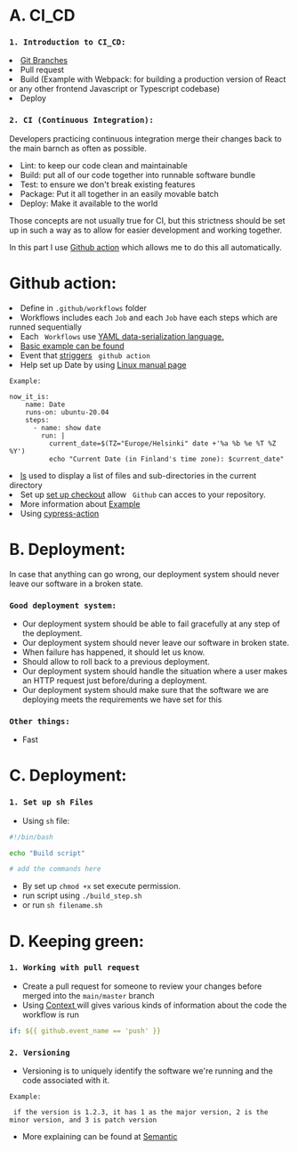 # A. CI_CD

### `1. Introduction to CI_CD: `
<li><a href='https://www.atlassian.com/git/tutorials/using-branches'> Git Branches</a> </li>
<li>Pull request</li>
<li>Build (Example with Webpack: for building a production version of React or any other frontend Javascript or Typescript codebase)</li>
<li>Deploy</li>


### `2. CI (Continuous Integration):` 

Developers practicing continuous integration merge their changes back to the main barnch as often as possible.

<li>Lint: to keep our code clean and maintainable </li>
<li>Build: put all of our code together into runnable software bundle</li>
<li>Test: to ensure we don't break existing features</li>
<li>Package: Put it all together in an easily movable batch</li>
<li>Deploy: Make it available to the world</li>


<p>Those concepts are not usually true for CI, but this strictness should be set up in such a way as to allow for easier development and working together. </p>


In this part I use <a href='https://github.com/features/actions'>Github action</a> which allows me to do this all automatically. 

# Github action: 

<li> Define in <code>.github/workflows</code> folder </li> 
<li> Workflows includes each <code>Job</code> and each <code>Job</code> have each steps which are runned sequentially </li>
<li> Each <code> Workflows</code> use <a href='https://docs.ansible.com/ansible/latest/reference_appendices/YAMLSyntax.html'>YAML data-serialization language.</a> 
</li>
<li> <a href='https://docs.github.com/en/actions/examples/using-scripts-to-test-your-code-on-a-runner'> Basic example can be found </a> </li>

<li> Event that <a href='https://docs.github.com/en/actions/using-workflows/events-that-trigger-workflows'> striggers</a> <code> github action</code>
<li>Help set up Date by using <a href='https://man7.org/linux/man-pages/man1/date.1.html'>Linux manual page</a>

<code>Example: </code>
```
now_it_is:
    name: Date
    runs-on: ubuntu-20.04
    steps:
      - name: show date
        run: |
          current_date=$(TZ="Europe/Helsinki" date +'%a %b %e %T %Z %Y')
          echo "Current Date (in Finland's time zone): $current_date"
``` 

<li><a href='https://man7.org/linux/man-pages/man1/ls.1.html'>ls</a> used to display a list of files and sub-directories in the current directory </li>
<li>Set up <a href='https://github.com/actions/checkout'>set up checkout</a> allow <code> Github</code> can acces to your repository.
<li> More information about <a href='https://docs.github.com/en/actions/examples/using-scripts-to-test-your-code-on-a-runner'>Example</a>
<li>Using <a href='https://github.com/cypress-io/github-action#custom-test-command'>cypress-action</a>

# B. Deployment: 

In case that anything can go wrong, our deployment system should never leave our software in a broken state. 


### `Good deployment system:`

- Our deployment system should be able to fail gracefully at any step of the deployment.
- Our deployment system should never leave our software in broken state.
- When failure has happened, it should let us know. 
- Should allow to roll back to a previous deployment. 
- Our deployment system should handle the situation where a user makes an HTTP request just before/during a deployment.
- Our deployment system should make sure that the software we are deploying meets the requirements we have set for this

### `Other things:`
- Fast 

#
# C. Deployment:
### `1. Set up sh Files`

- Using `sh` file:

```sh
#!/bin/bash

echo "Build script"

# add the commands here
```

- By set up `chmod +x` set execute permission.
- run script using `./build_step.sh`
- or run `sh filename.sh`


# D. Keeping green:
### `1. Working with pull request`

- Create a pull request for someone to review your changes before merged into the `main/master` branch
- Using <a href='https://docs.github.com/en/actions/learn-github-actions/contexts#github-context'> Context </a> will gives various kinds of information about the code the workflow is run


```yaml
if: ${{ github.event_name == 'push' }}
```
### `2. Versioning`

- Versioning is to uniquely identify the software we're running and the code associated with it.

`Example:`

```
 if the version is 1.2.3, it has 1 as the major version, 2 is the minor version, and 3 is patch version
```
- More explaining can be found at <a href='https://semver.org/'>Semantic </a>

